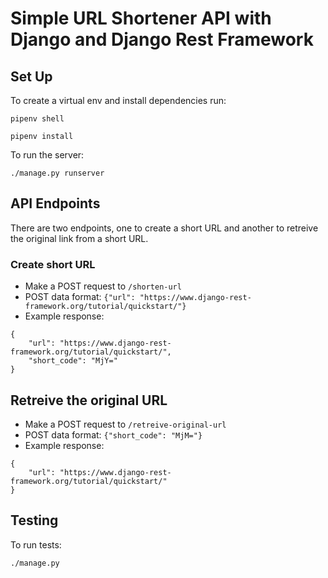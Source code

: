 # Simple URL Shortener API with Django and Django Rest Framework

## Set Up

To create a virtual env and install dependencies run:

`pipenv shell`

`pipenv install`

To run the server:

`./manage.py runserver`

## API Endpoints

There are two endpoints, one to create a short URL and another to retreive the original link from a short URL.

### Create short URL

- Make a POST request to `/shorten-url`
- POST data format: `{"url": "https://www.django-rest-framework.org/tutorial/quickstart/"}`
- Example response:

```
{
    "url": "https://www.django-rest-framework.org/tutorial/quickstart/",
    "short_code": "MjY="
}
```

## Retreive the original URL

- Make a POST request to `/retreive-original-url`
- POST data format: `{"short_code": "MjM="}`
- Example response:

```
{
    "url": "https://www.django-rest-framework.org/tutorial/quickstart/"
}
```

## Testing

To run tests:

`./manage.py`
